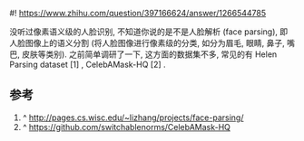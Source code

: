 #! https://www.zhihu.com/question/397166624/answer/1266544785

[comment]: <> (Answer URL: https://www.zhihu.com/question/397166624/answer/1266544785)
[comment]: <> (Question Title: 想做像素语意级的人脸识别，有什么推荐的数据集吗？)
[comment]: <> (Author Name: 采石工)
[comment]: <> (Create Time: 2020-06-05 22:35:27)

没听过像素语义级的人脸识别, 不知道你说的是不是人脸解析 (face parsing), 即人脸图像上的语义分割 (将人脸图像进行像素级的分类, 如分为眉毛, 眼睛, 鼻子, 嘴巴, 皮肤等类别). 之前简单调研了一下, 这方面的数据集不多, 常见的有 Helen Parsing dataset [1]  , CelebAMask-HQ  [2]  .

##  参考

  1. ^  [ http://pages.cs.wisc.edu/~lizhang/projects/face-parsing/ ](http://pages.cs.wisc.edu/~lizhang/projects/face-parsing/)
  2. ^  [ https://github.com/switchablenorms/CelebAMask-HQ ](https://github.com/switchablenorms/CelebAMask-HQ)

